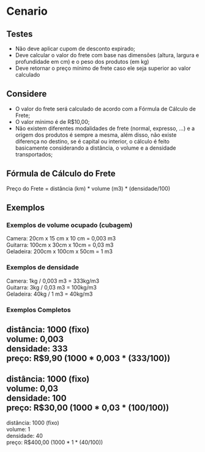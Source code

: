 # Cenario


## Testes
- Não deve aplicar cupom de desconto expirado;
- Deve calcular o valor do frete com base nas dimensões (altura, largura e profundidade em cm) e o peso dos produtos (em kg)
- Deve retornar o preço mínimo de frete caso ele seja superior ao valor calculado


## Considere
- O valor do frete será calculado de acordo com a Fórmula de Cálculo de Frete;
- O valor mínimo é de R$10,00;
- Não existem diferentes modalidades de frete (normal, expresso, …) e a origem dos produtos é sempre a mesma, além disso, não existe diferença no destino, se é capital ou interior, o cálculo é feito basicamente considerando a distância, o volume e a densidade transportados;


## Fórmula de Cálculo do Frete
Preço do Frete = distância (km) * volume (m3) * (densidade/100)


## Exemplos

### Exemplos de volume ocupado (cubagem)
Camera: 20cm x 15 cm x 10 cm = 0,003 m3  
Guitarra: 100cm x 30cm x 10cm = 0,03 m3  
Geladeira: 200cm x 100cm x 50cm = 1 m3  

### Exemplos de densidade
Camera: 1kg / 0,003 m3 = 333kg/m3  
Guitarra: 3kg / 0,03 m3 = 100kg/m3  
Geladeira: 40kg / 1 m3 = 40kg/m3  

### Exemplos Completos
distância: 1000 (fixo)  
volume: 0,003  
densidade: 333  
preço: R$9,90 (1000 * 0,003 * (333/100))  
---
distância: 1000 (fixo)  
volume: 0,03  
densidade: 100  
preço: R$30,00 (1000 * 0,03 * (100/100))  
---
distância: 1000 (fixo)  
volume: 1  
densidade: 40  
preço: R$400,00 (1000 * 1 * (40/100))  
